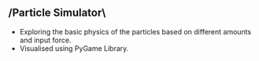 /Particle Simulator\
-----
- Exploring the basic physics of the particles based on different amounts and input force.
- Visualised using PyGame Library. 